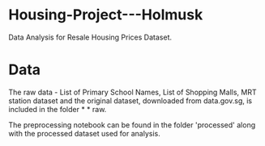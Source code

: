 # Housing-Project---Holmusk

Data Analysis for Resale Housing Prices Dataset.

# Data

The raw data - List of Primary School Names, List of Shopping Malls, MRT station dataset and the original dataset, downloaded from data.gov.sg, is included in the folder * * raw.

The preprocessing notebook can be found in the folder 'processed' along with the processed dataset used for analysis.
